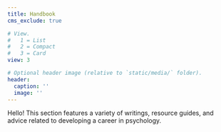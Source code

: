 ```yaml
---
title: Handbook
cms_exclude: true

# View.
#   1 = List
#   2 = Compact
#   3 = Card
view: 3

# Optional header image (relative to `static/media/` folder).
header:
  caption: ''
  image: ''
---
```


Hello! This section features a variety of writings, resource guides, and advice related to developing a career in psychology.


